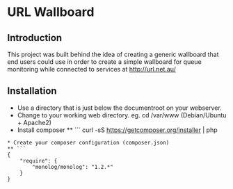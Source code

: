 # URL Wallboard

## Introduction

This project was built behind the idea of creating a generic wallboard that end users could use in order to create a simple wallboard for queue monitoring while connected to services at http://url.net.au/

## Installation

* Use a directory that is just below the documentroot on your webserver.
* Change to your working web directory. eg. cd /var/www (Debian/Ubuntu + Apache2)
* Install composer
** ```
curl -sS https://getcomposer.org/installer | php
```
* Create your composer configuration (composer.json)
** ```
{
    "require": {
        "monolog/monolog": "1.2.*"
    }
}
```